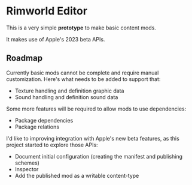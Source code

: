 # Rimworld Editor

This is a very simple **prototype** to make basic content mods.

It makes use of Apple's 2023 beta APIs.

## Roadmap

Currently basic mods cannot be complete and require manual customization. Here's what needs to be added to support that:

- Texture handling and definition graphic data
- Sound handling and definition sound data

Some more features will be required to allow mods to use dependencies:

- Package dependencies
- Package relations

I'd like to improving integration with Apple's new beta features, as this project started to explore those APIs:

- Document initial configuration (creating the manifest and publishing schemes)
- Inspector
- Add the published mod as a writable content-type
